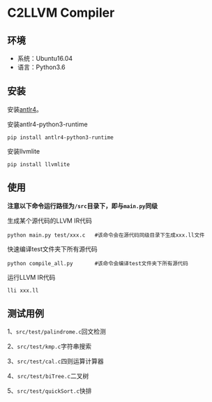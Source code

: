 # C2LLVM Compiler

## 环境

* 系统：Ubuntu16.04
* 语言：Python3.6



## 安装

安装[antlr4](https://www.antlr.org/)。

安装antlr4-python3-runtime

```
pip install antlr4-python3-runtime
```

安装llvmlite

```
pip install llvmlite
```



## 使用

**注意以下命令运行路径为`/src`目录下，即与`main.py`同级**

生成某个源代码的LLVM IR代码

```shell
python main.py test/xxx.c   #该命令会在源代码同级目录下生成xxx.ll文件
```

快速编译test文件夹下所有源代码

```shell
python compile_all.py       #该命令会编译test文件夹下所有源代码
```

运行LLVM IR代码

```shell
lli xxx.ll
```



## 测试用例

1、`src/test/palindrome.c`回文检测

2、`src/test/kmp.c`字符串搜索

3、`src/test/cal.c`四则运算计算器

4、`src/test/biTree.c`二叉树

5、`src/test/quickSort.c`快排